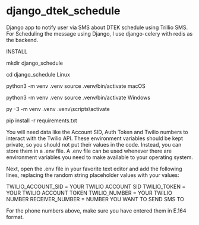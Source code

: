 # django_dtek_schedule
Django app to notify user via SMS about DTEK schedule using Trillio SMS. 
For Scheduling the message using Django, I use django-celery with redis as the backend.

INSTALL

mkdir django_schedule

cd django_schedule
Linux

python3 -m venv .venv source .venv/bin/activate
macOS

python3 -m venv .venv source .venv/bin/activate
Windows

py -3 -m venv .venv .venv\scripts\activate

pip install -r requirements.txt


You will need data like the Account SID, Auth Token and Twilio numbers to interact with the Twilio API. 
These environment variables should be kept private, so you should not put their values in the code. 
Instead, you can store them in a .env file.
A .env file can be used whenever there are environment variables you need to make available to your operating system.

Next, open the .env file in your favorite text editor and add the following lines, replacing the random string placeholder values with your values:

TWILIO_ACCOUNT_SID = YOUR TWILIO ACCOUNT SID 
TWILIO_TOKEN = YOUR TWILIO ACCOUNT TOKEN 
TWILIO_NUMBER = YOUR TWILIO NUMBER 
RECEIVER_NUMBER = NUMBER YOU WANT TO SEND SMS TO 

For the phone numbers above, make sure you have entered them in E.164 format.
